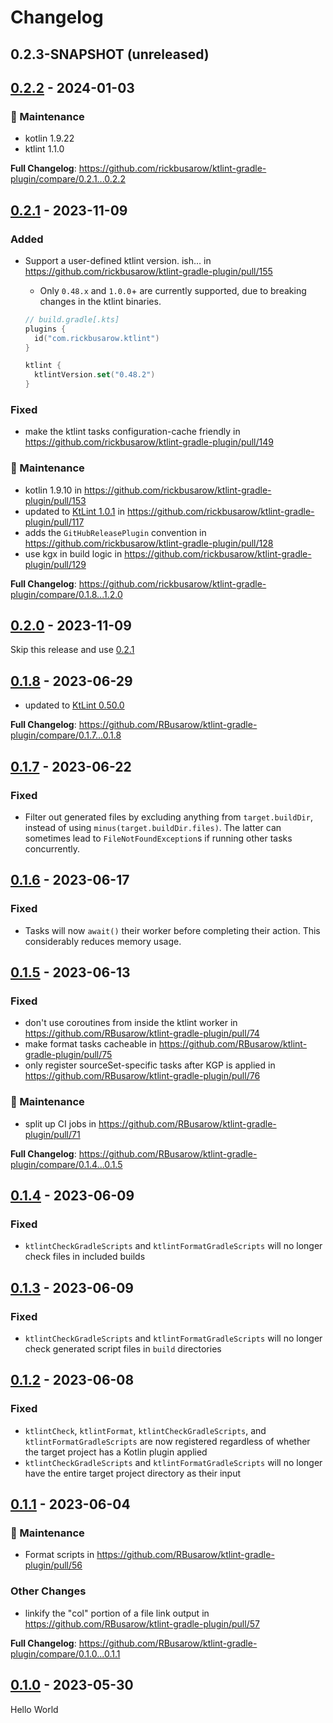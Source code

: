 # Changelog

## 0.2.3-SNAPSHOT (unreleased)

## [0.2.2] - 2024-01-03

### 🧰 Maintenance

- kotlin 1.9.22
- ktlint 1.1.0

**Full Changelog**: https://github.com/rickbusarow/ktlint-gradle-plugin/compare/0.2.1...0.2.2

## [0.2.1] - 2023-11-09

### Added

- Support a user-defined ktlint version. ish... in https://github.com/rickbusarow/ktlint-gradle-plugin/pull/155

  - Only `0.48.x` and `1.0.0`+ are currently supported, due to breaking changes in the ktlint binaries.

  ```kotlin
  // build.gradle[.kts]
  plugins {
    id("com.rickbusarow.ktlint")
  }

  ktlint {
    ktlintVersion.set("0.48.2")
  }
  ```

### Fixed

- make the ktlint tasks configuration-cache friendly in https://github.com/rickbusarow/ktlint-gradle-plugin/pull/149

### 🧰 Maintenance

- kotlin 1.9.10 in https://github.com/rickbusarow/ktlint-gradle-plugin/pull/153
- updated to [KtLint 1.0.1](https://github.com/pinterest/ktlint/releases/tag/1.0.1) in https://github.com/rickbusarow/ktlint-gradle-plugin/pull/117
- adds the `GitHubReleasePlugin` convention in https://github.com/rickbusarow/ktlint-gradle-plugin/pull/128
- use kgx in build logic in https://github.com/rickbusarow/ktlint-gradle-plugin/pull/129

**Full Changelog**: https://github.com/rickbusarow/ktlint-gradle-plugin/compare/0.1.8...1.2.0

## [0.2.0] - 2023-11-09

Skip this release and use [0.2.1]

## [0.1.8] - 2023-06-29

- updated to [KtLint 0.50.0](https://github.com/pinterest/ktlint/releases/tag/0.50.0)

**Full Changelog**: https://github.com/RBusarow/ktlint-gradle-plugin/compare/0.1.7...0.1.8

## [0.1.7] - 2023-06-22

### Fixed

- Filter out generated files by excluding anything from `target.buildDir`, instead of
  using `minus(target.buildDir.files)`. The latter can sometimes lead to `FileNotFoundException`s if
  running other tasks concurrently.

## [0.1.6] - 2023-06-17

### Fixed

- Tasks will now `await()` their worker before completing their action. This considerably reduces
  memory usage.

## [0.1.5] - 2023-06-13

### Fixed

- don't use coroutines from inside the ktlint worker
  in https://github.com/RBusarow/ktlint-gradle-plugin/pull/74
- make format tasks cacheable in https://github.com/RBusarow/ktlint-gradle-plugin/pull/75
- only register sourceSet-specific tasks after KGP is applied
  in https://github.com/RBusarow/ktlint-gradle-plugin/pull/76

### 🧰 Maintenance

- split up CI jobs in https://github.com/RBusarow/ktlint-gradle-plugin/pull/71

**Full Changelog**: https://github.com/RBusarow/ktlint-gradle-plugin/compare/0.1.4...0.1.5

## [0.1.4] - 2023-06-09

### Fixed

- `ktlintCheckGradleScripts` and `ktlintFormatGradleScripts` will no longer check files in included
  builds

## [0.1.3] - 2023-06-09

### Fixed

- `ktlintCheckGradleScripts` and `ktlintFormatGradleScripts` will no longer check generated script
  files in `build` directories

## [0.1.2] - 2023-06-08

### Fixed

- `ktlintCheck`, `ktlintFormat`, `ktlintCheckGradleScripts`, and `ktlintFormatGradleScripts` are now
  registered regardless of whether the target project has a Kotlin plugin applied
- `ktlintCheckGradleScripts` and `ktlintFormatGradleScripts` will no longer have the entire target
  project directory as their input

## [0.1.1] - 2023-06-04

### 🧰 Maintenance

- Format scripts in https://github.com/RBusarow/ktlint-gradle-plugin/pull/56

### Other Changes

- linkify the "col" portion of a file link output
  in https://github.com/RBusarow/ktlint-gradle-plugin/pull/57

**Full Changelog**: https://github.com/RBusarow/ktlint-gradle-plugin/compare/0.1.0...0.1.1

## [0.1.0] - 2023-05-30

Hello World

[0.1.0]: https://github.com/rbusarow/ktlint-gradle-plugin/releases/tag/0.1.0
[0.1.1]: https://github.com/rbusarow/ktlint-gradle-plugin/releases/tag/0.1.1
[0.1.2]: https://github.com/rbusarow/ktlint-gradle-plugin/releases/tag/0.1.2
[0.1.3]: https://github.com/rbusarow/ktlint-gradle-plugin/releases/tag/0.1.3
[0.1.4]: https://github.com/rbusarow/ktlint-gradle-plugin/releases/tag/0.1.4
[0.1.5]: https://github.com/rbusarow/ktlint-gradle-plugin/releases/tag/0.1.5
[0.1.6]: https://github.com/rbusarow/ktlint-gradle-plugin/releases/tag/0.1.6
[0.1.7]: https://github.com/rbusarow/ktlint-gradle-plugin/releases/tag/0.1.7
[0.1.8]: https://github.com/rbusarow/ktlint-gradle-plugin/releases/tag/0.1.8
[0.2.0]: https://github.com/rbusarow/ktlint-gradle-plugin/releases/tag/0.2.0
[0.2.1]: https://github.com/rbusarow/ktlint-gradle-plugin/releases/tag/0.2.1
[0.2.2]: https://github.com/rbusarow/ktlint-gradle-plugin/releases/tag/0.2.2

